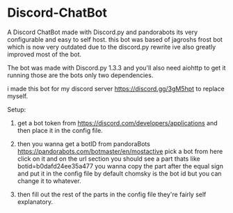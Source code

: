 # Discord-ChatBot
A Discord ChatBot made with Discord.py and pandorabots its very configurable and easy to self host. this bot was based of jagroshs frost bot which is now very outdated due to the discord.py rewrite ive also greatly improved most of the bot.

The bot was made with Discord.py 1.3.3 and you'll also need aiohttp to get it running those are the bots only two dependencies. 

i made this bot for my discord server https://discord.gg/3gM5hpt to replace myself.

Setup:

1) get a bot token from https://discord.com/developers/applications and then place it in the config file.

2) then you wanna get a botID from pandoraBots https://pandorabots.com/botmaster/en/mostactive pick a bot from here click on it and on the url section you should see a part thats like botid=b0dafd24ee35a477 you wanna copy the part after the equal sign and put it in the config file by default chomsky is the bot id but you can change it to whatever.

3) then fill out the rest of the parts in the config file they're fairly self explanatory.
  

